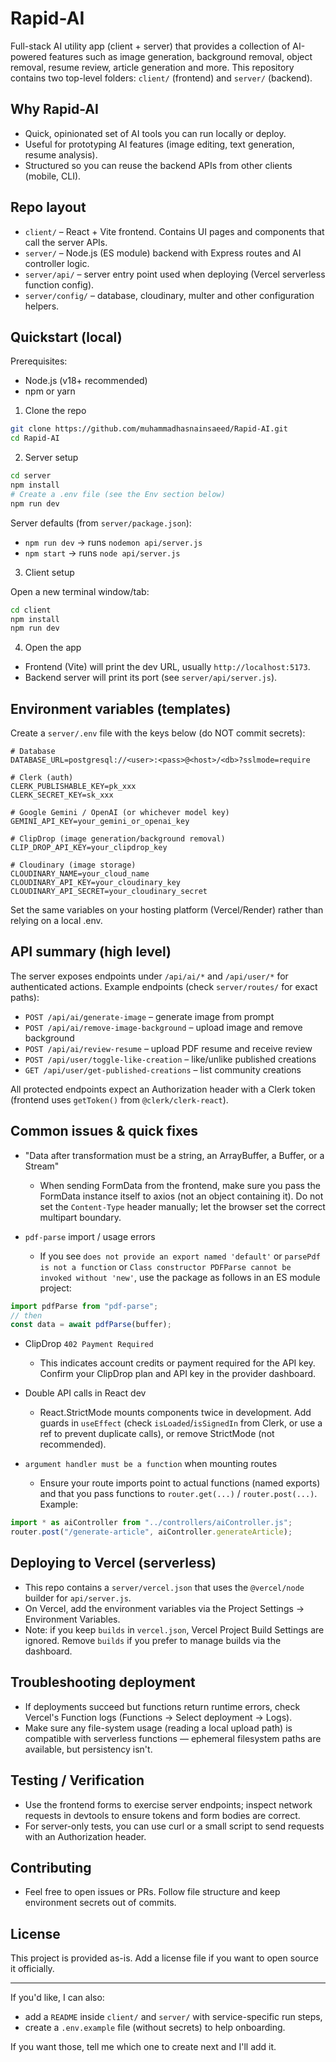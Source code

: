 # Rapid-AI

Full-stack AI utility app (client + server) that provides a collection of AI-powered features such as image generation, background removal, object removal, resume review, article generation and more. This repository contains two top-level folders: `client/` (frontend) and `server/` (backend).

## Why Rapid-AI

- Quick, opinionated set of AI tools you can run locally or deploy.
- Useful for prototyping AI features (image editing, text generation, resume analysis).
- Structured so you can reuse the backend APIs from other clients (mobile, CLI).

## Repo layout

- `client/` – React + Vite frontend. Contains UI pages and components that call the server APIs.
- `server/` – Node.js (ES module) backend with Express routes and AI controller logic.
- `server/api/` – server entry point used when deploying (Vercel serverless function config).
- `server/config/` – database, cloudinary, multer and other configuration helpers.

## Quickstart (local)

Prerequisites:

- Node.js (v18+ recommended)
- npm or yarn

1. Clone the repo

```bash
git clone https://github.com/muhammadhasnainsaeed/Rapid-AI.git
cd Rapid-AI
```

2. Server setup

```bash
cd server
npm install
# Create a .env file (see the Env section below)
npm run dev
```

Server defaults (from `server/package.json`):

- `npm run dev` → runs `nodemon api/server.js`
- `npm start` → runs `node api/server.js`

3. Client setup

Open a new terminal window/tab:

```bash
cd client
npm install
npm run dev
```

4. Open the app

- Frontend (Vite) will print the dev URL, usually `http://localhost:5173`.
- Backend server will print its port (see `server/api/server.js`).

## Environment variables (templates)

Create a `server/.env` file with the keys below (do NOT commit secrets):

```properties
# Database
DATABASE_URL=postgresql://<user>:<pass>@<host>/<db>?sslmode=require

# Clerk (auth)
CLERK_PUBLISHABLE_KEY=pk_xxx
CLERK_SECRET_KEY=sk_xxx

# Google Gemini / OpenAI (or whichever model key)
GEMINI_API_KEY=your_gemini_or_openai_key

# ClipDrop (image generation/background removal)
CLIP_DROP_API_KEY=your_clipdrop_key

# Cloudinary (image storage)
CLOUDINARY_NAME=your_cloud_name
CLOUDINARY_API_KEY=your_cloudinary_key
CLOUDINARY_API_SECRET=your_cloudinary_secret
```

Set the same variables on your hosting platform (Vercel/Render) rather than relying on a local .env.

## API summary (high level)

The server exposes endpoints under `/api/ai/*` and `/api/user/*` for authenticated actions. Example endpoints (check `server/routes/` for exact paths):

- `POST /api/ai/generate-image` – generate image from prompt
- `POST /api/ai/remove-image-background` – upload image and remove background
- `POST /api/ai/review-resume` – upload PDF resume and receive review
- `POST /api/user/toggle-like-creation` – like/unlike published creations
- `GET /api/user/get-published-creations` – list community creations

All protected endpoints expect an Authorization header with a Clerk token (frontend uses `getToken()` from `@clerk/clerk-react`).

## Common issues & quick fixes

- "Data after transformation must be a string, an ArrayBuffer, a Buffer, or a Stream"

  - When sending FormData from the frontend, make sure you pass the FormData instance itself to axios (not an object containing it). Do not set the `Content-Type` header manually; let the browser set the correct multipart boundary.

- `pdf-parse` import / usage errors
  - If you see `does not provide an export named 'default'` or `parsePdf is not a function` or `Class constructor PDFParse cannot be invoked without 'new'`, use the package as follows in an ES module project:

```js
import pdfParse from "pdf-parse";
// then
const data = await pdfParse(buffer);
```

- ClipDrop `402 Payment Required`

  - This indicates account credits or payment required for the API key. Confirm your ClipDrop plan and API key in the provider dashboard.

- Double API calls in React dev

  - React.StrictMode mounts components twice in development. Add guards in `useEffect` (check `isLoaded`/`isSignedIn` from Clerk, or use a ref to prevent duplicate calls), or remove StrictMode (not recommended).

- `argument handler must be a function` when mounting routes
  - Ensure your route imports point to actual functions (named exports) and that you pass functions to `router.get(...)` / `router.post(...)`. Example:

```js
import * as aiController from "../controllers/aiController.js";
router.post("/generate-article", aiController.generateArticle);
```

## Deploying to Vercel (serverless)

- This repo contains a `server/vercel.json` that uses the `@vercel/node` builder for `api/server.js`.
- On Vercel, add the environment variables via the Project Settings → Environment Variables.
- Note: if you keep `builds` in `vercel.json`, Vercel Project Build Settings are ignored. Remove `builds` if you prefer to manage builds via the dashboard.

## Troubleshooting deployment

- If deployments succeed but functions return runtime errors, check Vercel's Function logs (Functions → Select deployment → Logs).
- Make sure any file-system usage (reading a local upload path) is compatible with serverless functions — ephemeral filesystem paths are available, but persistency isn't.

## Testing / Verification

- Use the frontend forms to exercise server endpoints; inspect network requests in devtools to ensure tokens and form bodies are correct.
- For server-only tests, you can use curl or a small script to send requests with an Authorization header.

## Contributing

- Feel free to open issues or PRs. Follow file structure and keep environment secrets out of commits.

## License

This project is provided as-is. Add a license file if you want to open source it officially.

---

If you'd like, I can also:

- add a `README` inside `client/` and `server/` with service-specific run steps,
- create a `.env.example` file (without secrets) to help onboarding.

If you want those, tell me which one to create next and I'll add it.
